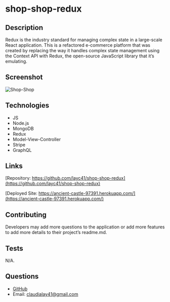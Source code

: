 # shop-shop-redux

## Description
Redux is the industry standard for managing complex state in a large-scale React application. This is a refactored e-commerce platform that was created by replacing the way it handles complex state management using the Context API with Redux, the open-source JavaScript library that it’s emulating.

## Screenshot
![Shop-Shop](/public/assets/img/portfolio-screenshot.png)

## Technologies
* JS
* Node.js
* MongoDB
* Redux
* Model-View-Controller
* Stripe
* GraphQL

## Links
[Repository: https://github.com/layc41/shop-shop-redux](https://github.com/layc41/shop-shop-redux)

[Deployed Site: https://ancient-castle-97391.herokuapp.com/](https://ancient-castle-97391.herokuapp.com/)

## Contributing
Developers may add more questions to the application or add more features to add more details to their project’s readme.md.

## Tests
N/A.

## Questions
* [GitHub](https://github.com/layc41)
* Email: claudialay41@gmail.com
